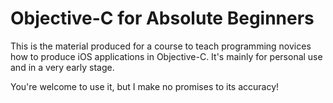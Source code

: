 # Objective-C for Absolute Beginners

This is the material produced for a course to teach programming novices how to produce iOS applications in Objective-C. It's mainly for personal use and in a very early stage.

You're welcome to use it, but I make no promises to its accuracy!